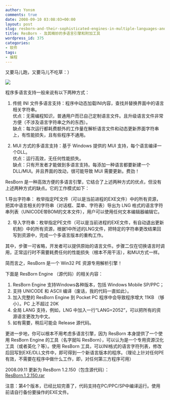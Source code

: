 ```yaml
---
author: Yonsm
comments: true
date: 2008-09-10 03:08:03+00:00
layout: post
slug: resborn-and-their-sophisticated-engines-in-multiple-languages-and-additional-tools
title: ResBorn - 及其精妙的多语言引擎和附加工具
wordpress_id: 375
categories:
- 软件
tags:
- 编程
---
```


又要马儿跑，又要马儿不吃草：）  
  
[![](attachment/ResBorn.png)](attachment/ResBorn.png)  
  
程序多语言支持一般来说有以下两种方式：  
  
1. 传统 INI 文件多语言支持：程序中动态加载INI内容，查找并替换界面中的语言相关字符串。  
  优点：无需编程知识，普通用户而已自己定制语言文件。且升级语言文件非常方便（不涉及语言字符串之外的东西）。  
  缺点：每次运行都耗费额外的工作量在解析语言文件和动态更新界面字符串上，有性能损失，且有些程序不通用。  
  
2. MUI 方式的多语言支持：基于 Windows 提供的 MUI 支持，每个语言编译一个DLL。  
  优点：运行高效，无任何性能损失。  
  缺点：只有开发者才能做到多语言支持。每添加一种语言都要新建一个DLL/MUI。并且界面的改动，很可能导致 MUI 需要更新。费劲！  
  
    
ResBorn 是一种高效方便的多语言引擎，它结合了上述两种方式的优点，但没有上述两种方式的缺点。它的工作模式如下：<!-- more -->  
  
1.导出字符串： 枚举指定PE文件（可以是当前进程的EXE文件）中的所有资源，把其中语言相关的字符串（对话框、菜单、字符表）导出为 LNG 格式的语言字符串列表（UNICODE带BOM的文本文件），用户可以使用任何文本编辑器编辑它。  
  
2. 导入字符串：枚举指定PE文件（可以是当前进程的EXE文件，有自动退出更新机制）中的所有资源，根据1中所述的LNG文件，把特定的字符串更改结果回写到资源中，完成一个多语言版本的重构工作。  
  
其中，步骤一可省略，开发者可以提供原始的语言文件。步骤二仅在切换语言时调用，正常运行时不需要耗费任何的性能损失（根本不用干活），和MUI方式一样。  
  
简而言之，ResBorn 是一个 Win32 PE 资源专用解析引擎！  
  
下面是 ResBorn Engine （源代码）的相关内容：  
1. ResBorn Engine 支持Windows各种版本，包括 Windows Mobile SP/PPC；  
2. 支持 UNICODE 和 ASCII 编译（废话，我的代码一直如此）。  
3. 加入完整的 ResBorn Engine 到 Pocket  PC 程序中会导致程序增大 11KB （够小）。PC 上不超过 20K  
4. 全局 LANG 支持，例如，LNG 中加入一行“LANG=2052”，可以把所有的资源语言更改为中文。  
5. 如有需要，稍后可能会 Release 源代码。  
  
  
更进一步地，你可以根本不用考虑多语言引擎，因为 ResBorn 本身提供了一个使用 ResBorn Engine 的工具（名字就叫 ResBorn），可以认为是一个专用资源汉化工具（或者英化？等）。使用 ResBorn 工具，可以INI格式的语言字符列表，修改后回写到EXE/DLL文件中，即可得到一个新语言版本的程序。（理论上针对任何PE有效，不需要在程序中做什么工作，即，对任何第三方程序可用）  
  
2008.09.11 更新为 ResBorn 1.2.150（包含源代码）：  
[ResBorn.1.2.150.rar](HTTP://WWW.Yonsm.NET/wp-content/bo/attachment/1221104625_6755d934.rar)  
  
注意：第4个版本，已经比较完善了，代码支持在PC/PPC/SP中编译运行。使用前请自行备份要操作的EXE文件。  
  

